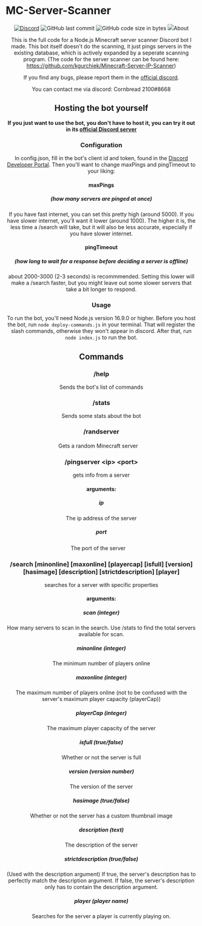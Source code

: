 # MC-Server-Scanner

<div align="center">
    <a href="https://discord.gg/Uy9m5TP5na"><img src="https://img.shields.io/discord/1005132317297221785?logo=discord" alt="Discord"/></a>
    <img src="https://img.shields.io/github/last-commit/kgurchiek/Minecraft-Server-Scanner-Discord-Bot" alt="GitHub last commit"/>
    <img src="https://img.shields.io/github/languages/code-size/kgurchiek/Minecraft-Server-Scanner-Discord-Bot" alt="GitHub code size in bytes"/>
    <img src="https://raw.githubusercontent.com/kgurchiek/Minecraft-Server-Scanner-Discord-Bot/main/Icon.PNG>
</div>

## About

This is the full code for a Node.js Minecraft server scanner Discord bot I made. This bot itself doesn't do the scanning, it just pings servers in the existing database, which is actively expanded by a seperate scanning program. (The code for the server scanner can be found here: https://github.com/kgurchiek/Minecraft-Server-IP-Scanner)

If you find any bugs, please report them in the [official discord](https://discord.gg/TSWcF2m67m).

You can contact me via discord: Cornbread 2100#8668

## Hosting the bot yourself
**If you just want to use the bot, you don't have to host it, you can try it out in its [official Discord server](https://discord.gg/TSWcF2m67m)** 

### Configuration
In config.json, fill in the bot's client id and token, found in the [Discord Developer Portal](https://discord.com/developers/applications). Then you'll want to change maxPings and pingTimeout to your liking:
#### maxPings
##### (how many servers are pinged at once)
If you have fast internet, you can set this pretty high (around 5000). If you have slower internet, you'll want it lower (around 1000). The higher it is, the less time a /search will take, but it will also be less accurate, especially if you have slower internet.

#### pingTimeout
##### (how long to wait for a response before deciding a server is offline)
about 2000-3000 (2-3 seconds) is recommmended. Setting this lower will make a /search faster, but you might leave out some slower servers that take a bit longer to respond.

### Usage
To run the bot, you'll need Node.js version 16.9.0 or higher. Before you host the bot, run `node deploy-commands.js` in your terminal. That will register the slash commands, otherwise they won't appear in discord. After that, run `node index.js` to run the bot.

## Commands

### /help
Sends the bot's list of commands

### /stats
Sends some stats about the bot

### /randserver
Gets a random Minecraft server
ㅤ
### /pingserver \<ip\> \<port\>
gets info from a server

#### arguments:
##### ip
The ip address of the server
    
##### port
The port of the server
ㅤ
### /search <scan> [minonline] [maxonline] [playercap] [isfull] [version] [hasimage] [description] [strictdescription] [player]
searches for a server with specific properties

#### arguments:
##### scan (integer)
How many servers to scan in the search. Use /stats to find the total servers available for scan.

##### minonline (integer)
The minimum number of players online

##### maxonline (integer)
The maximum number of players online (not to be confused with the server's maximum player capacity (playerCap))

##### playerCap (integer)
The maximum player capacity of the server

##### isfull (true/false)
Whether or not the server is full

##### version (version number)
The version of the server

##### hasimage (true/false)
Whether or not the server has a custom thumbnail image

##### description (text)
The description of the server

##### strictdescription (true/false)
(Used with the description argument) If true, the server's description has to perfectly match the description argument. If false, the server's description only has to contain the description argument.

##### player (player name)
Searches for the server a player is currently playing on.
